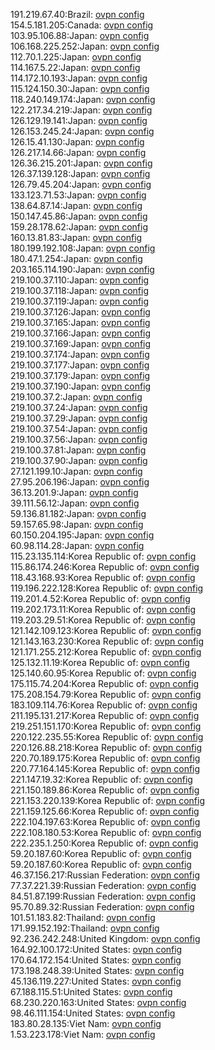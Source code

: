 191.219.67.40:Brazil: [ovpn config](vpn/191_219_67_40.ovpn)  
154.5.181.205:Canada: [ovpn config](vpn/154_5_181_205.ovpn)  
103.95.106.88:Japan: [ovpn config](vpn/103_95_106_88.ovpn)  
106.168.225.252:Japan: [ovpn config](vpn/106_168_225_252.ovpn)  
112.70.1.225:Japan: [ovpn config](vpn/112_70_1_225.ovpn)  
114.167.5.22:Japan: [ovpn config](vpn/114_167_5_22.ovpn)  
114.172.10.193:Japan: [ovpn config](vpn/114_172_10_193.ovpn)  
115.124.150.30:Japan: [ovpn config](vpn/115_124_150_30.ovpn)  
118.240.149.174:Japan: [ovpn config](vpn/118_240_149_174.ovpn)  
122.217.34.219:Japan: [ovpn config](vpn/122_217_34_219.ovpn)  
126.129.19.141:Japan: [ovpn config](vpn/126_129_19_141.ovpn)  
126.153.245.24:Japan: [ovpn config](vpn/126_153_245_24.ovpn)  
126.15.41.130:Japan: [ovpn config](vpn/126_15_41_130.ovpn)  
126.217.14.66:Japan: [ovpn config](vpn/126_217_14_66.ovpn)  
126.36.215.201:Japan: [ovpn config](vpn/126_36_215_201.ovpn)  
126.37.139.128:Japan: [ovpn config](vpn/126_37_139_128.ovpn)  
126.79.45.204:Japan: [ovpn config](vpn/126_79_45_204.ovpn)  
133.123.71.53:Japan: [ovpn config](vpn/133_123_71_53.ovpn)  
138.64.87.14:Japan: [ovpn config](vpn/138_64_87_14.ovpn)  
150.147.45.86:Japan: [ovpn config](vpn/150_147_45_86.ovpn)  
159.28.178.62:Japan: [ovpn config](vpn/159_28_178_62.ovpn)  
160.13.81.83:Japan: [ovpn config](vpn/160_13_81_83.ovpn)  
180.199.192.108:Japan: [ovpn config](vpn/180_199_192_108.ovpn)  
180.47.1.254:Japan: [ovpn config](vpn/180_47_1_254.ovpn)  
203.165.114.190:Japan: [ovpn config](vpn/203_165_114_190.ovpn)  
219.100.37.110:Japan: [ovpn config](vpn/219_100_37_110.ovpn)  
219.100.37.118:Japan: [ovpn config](vpn/219_100_37_118.ovpn)  
219.100.37.119:Japan: [ovpn config](vpn/219_100_37_119.ovpn)  
219.100.37.126:Japan: [ovpn config](vpn/219_100_37_126.ovpn)  
219.100.37.165:Japan: [ovpn config](vpn/219_100_37_165.ovpn)  
219.100.37.166:Japan: [ovpn config](vpn/219_100_37_166.ovpn)  
219.100.37.169:Japan: [ovpn config](vpn/219_100_37_169.ovpn)  
219.100.37.174:Japan: [ovpn config](vpn/219_100_37_174.ovpn)  
219.100.37.177:Japan: [ovpn config](vpn/219_100_37_177.ovpn)  
219.100.37.179:Japan: [ovpn config](vpn/219_100_37_179.ovpn)  
219.100.37.190:Japan: [ovpn config](vpn/219_100_37_190.ovpn)  
219.100.37.2:Japan: [ovpn config](vpn/219_100_37_2.ovpn)  
219.100.37.24:Japan: [ovpn config](vpn/219_100_37_24.ovpn)  
219.100.37.29:Japan: [ovpn config](vpn/219_100_37_29.ovpn)  
219.100.37.54:Japan: [ovpn config](vpn/219_100_37_54.ovpn)  
219.100.37.56:Japan: [ovpn config](vpn/219_100_37_56.ovpn)  
219.100.37.81:Japan: [ovpn config](vpn/219_100_37_81.ovpn)  
219.100.37.90:Japan: [ovpn config](vpn/219_100_37_90.ovpn)  
27.121.199.10:Japan: [ovpn config](vpn/27_121_199_10.ovpn)  
27.95.206.196:Japan: [ovpn config](vpn/27_95_206_196.ovpn)  
36.13.201.9:Japan: [ovpn config](vpn/36_13_201_9.ovpn)  
39.111.56.12:Japan: [ovpn config](vpn/39_111_56_12.ovpn)  
59.136.81.182:Japan: [ovpn config](vpn/59_136_81_182.ovpn)  
59.157.65.98:Japan: [ovpn config](vpn/59_157_65_98.ovpn)  
60.150.204.195:Japan: [ovpn config](vpn/60_150_204_195.ovpn)  
60.98.114.28:Japan: [ovpn config](vpn/60_98_114_28.ovpn)  
115.23.135.114:Korea Republic of: [ovpn config](vpn/115_23_135_114.ovpn)  
115.86.174.246:Korea Republic of: [ovpn config](vpn/115_86_174_246.ovpn)  
118.43.168.93:Korea Republic of: [ovpn config](vpn/118_43_168_93.ovpn)  
119.196.222.128:Korea Republic of: [ovpn config](vpn/119_196_222_128.ovpn)  
119.201.4.52:Korea Republic of: [ovpn config](vpn/119_201_4_52.ovpn)  
119.202.173.11:Korea Republic of: [ovpn config](vpn/119_202_173_11.ovpn)  
119.203.29.51:Korea Republic of: [ovpn config](vpn/119_203_29_51.ovpn)  
121.142.109.123:Korea Republic of: [ovpn config](vpn/121_142_109_123.ovpn)  
121.143.163.230:Korea Republic of: [ovpn config](vpn/121_143_163_230.ovpn)  
121.171.255.212:Korea Republic of: [ovpn config](vpn/121_171_255_212.ovpn)  
125.132.11.19:Korea Republic of: [ovpn config](vpn/125_132_11_19.ovpn)  
125.140.60.95:Korea Republic of: [ovpn config](vpn/125_140_60_95.ovpn)  
175.115.74.204:Korea Republic of: [ovpn config](vpn/175_115_74_204.ovpn)  
175.208.154.79:Korea Republic of: [ovpn config](vpn/175_208_154_79.ovpn)  
183.109.114.76:Korea Republic of: [ovpn config](vpn/183_109_114_76.ovpn)  
211.195.131.217:Korea Republic of: [ovpn config](vpn/211_195_131_217.ovpn)  
219.251.151.170:Korea Republic of: [ovpn config](vpn/219_251_151_170.ovpn)  
220.122.235.55:Korea Republic of: [ovpn config](vpn/220_122_235_55.ovpn)  
220.126.88.218:Korea Republic of: [ovpn config](vpn/220_126_88_218.ovpn)  
220.70.189.175:Korea Republic of: [ovpn config](vpn/220_70_189_175.ovpn)  
220.77.164.145:Korea Republic of: [ovpn config](vpn/220_77_164_145.ovpn)  
221.147.19.32:Korea Republic of: [ovpn config](vpn/221_147_19_32.ovpn)  
221.150.189.86:Korea Republic of: [ovpn config](vpn/221_150_189_86.ovpn)  
221.153.220.139:Korea Republic of: [ovpn config](vpn/221_153_220_139.ovpn)  
221.159.125.66:Korea Republic of: [ovpn config](vpn/221_159_125_66.ovpn)  
222.104.197.63:Korea Republic of: [ovpn config](vpn/222_104_197_63.ovpn)  
222.108.180.53:Korea Republic of: [ovpn config](vpn/222_108_180_53.ovpn)  
222.235.1.250:Korea Republic of: [ovpn config](vpn/222_235_1_250.ovpn)  
59.20.187.60:Korea Republic of: [ovpn config](vpn/59_20_187_60.ovpn)  
59.20.187.60:Korea Republic of: [ovpn config](vpn/59_20_187_60.ovpn)  
46.37.156.217:Russian Federation: [ovpn config](vpn/46_37_156_217.ovpn)  
77.37.221.39:Russian Federation: [ovpn config](vpn/77_37_221_39.ovpn)  
84.51.87.199:Russian Federation: [ovpn config](vpn/84_51_87_199.ovpn)  
95.70.89.32:Russian Federation: [ovpn config](vpn/95_70_89_32.ovpn)  
101.51.183.82:Thailand: [ovpn config](vpn/101_51_183_82.ovpn)  
171.99.152.192:Thailand: [ovpn config](vpn/171_99_152_192.ovpn)  
92.236.242.248:United Kingdom: [ovpn config](vpn/92_236_242_248.ovpn)  
164.92.100.172:United States: [ovpn config](vpn/164_92_100_172.ovpn)  
170.64.172.154:United States: [ovpn config](vpn/170_64_172_154.ovpn)  
173.198.248.39:United States: [ovpn config](vpn/173_198_248_39.ovpn)  
45.136.119.227:United States: [ovpn config](vpn/45_136_119_227.ovpn)  
67.188.115.51:United States: [ovpn config](vpn/67_188_115_51.ovpn)  
68.230.220.163:United States: [ovpn config](vpn/68_230_220_163.ovpn)  
98.46.111.154:United States: [ovpn config](vpn/98_46_111_154.ovpn)  
183.80.28.135:Viet Nam: [ovpn config](vpn/183_80_28_135.ovpn)  
1.53.223.178:Viet Nam: [ovpn config](vpn/1_53_223_178.ovpn)  
